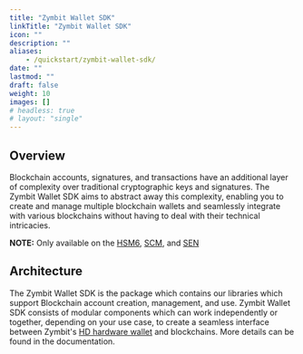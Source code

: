 ```yaml
---
title: "Zymbit Wallet SDK"
linkTitle: "Zymbit Wallet SDK"
icon: ""
description: ""
aliases:
    - /quickstart/zymbit-wallet-sdk/
date: ""
lastmod: ""
draft: false
weight: 10
images: []
# headless: true
# layout: "single"
---
```


## Overview

Blockchain accounts, signatures, and transactions have an additional layer of complexity over traditional cryptographic keys and signatures. The Zymbit Wallet SDK aims to abstract away this complexity, enabling you to create and manage multiple blockchain wallets and seamlessly integrate with various blockchains without having to deal with their technical intricacies.

**NOTE:** Only available on the [HSM6](https://www.zymbit.com/hsm6/), [SCM](https://www.zymbit.com/scm/), and [SEN](https://www.zymbit.com/secure-compute-node/)


## Architecture

The Zymbit Wallet SDK is the package which contains our libraries which support Blockchain account creation, management, and use. Zymbit Wallet SDK consists of modular components which can work independently or together, depending on your use case, to create a seamless interface between Zymbit's [HD hardware wallet](https://www.zymbit.com/hd-hardware-wallet/) and blockchains. More details can be found in the documentation.


